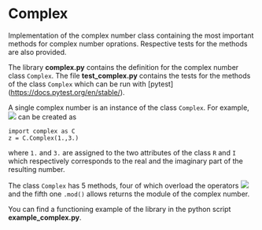 # Complex
Implementation of the complex number class containing the most important methods for complex number oprations. Respective tests for the methods are also provided.

The library **complex.py** contains the definition for the complex number class `Complex`. The file **test_complex.py** contains the tests for the methods of the class `Complex` which can be run with [pytest] (https://docs.pytest.org/en/stable/).

A single complex number is an instance of the class `Complex`. For example, <img src="https://latex.codecogs.com/gif.latex?z=1.+\text{i}3." /> can be created as 

```
import complex as C
z = C.Complex(1.,3.)
```

where `1.` and `3.` are assigned to the two attributes of the class `R` and `I` which respectively corresponds to the real and the imaginary part of the resulting number.

The class `Complex` has 5 methods, four of which overload the operators <img src="https://latex.codecogs.com/gif.latex?+,-,*,/" /> and the fifth one `.mod()` allows returns the module of the complex number.

You can find a functioning example of the library in the python script **example_complex.py**.
